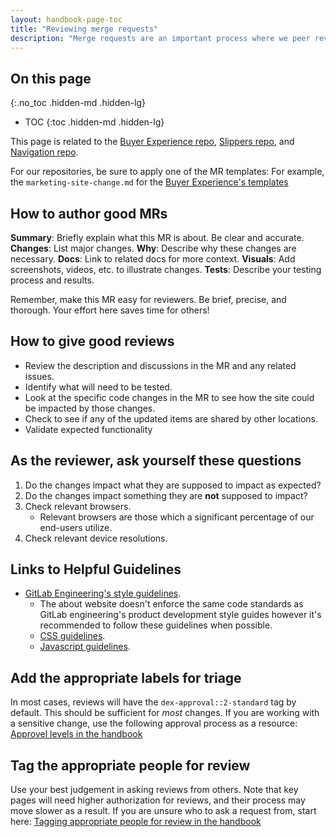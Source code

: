```yaml
---
layout: handbook-page-toc
title: "Reviewing merge requests"
description: "Merge requests are an important process where we peer review incoming changes to ensure code and content meets our standards and does not break any existing functionality."
---
```


## On this page
{:.no_toc .hidden-md .hidden-lg}

- TOC
{:toc .hidden-md .hidden-lg}

This page is related to the [Buyer Experience repo](https://gitlab.com/gitlab-com/marketing/digital-experience/buyer-experience), [Slippers repo](https://gitlab.com/gitlab-com/marketing/digital-experience/slippers-ui), and [Navigation repo](https://gitlab.com/gitlab-com/marketing/digital-experience/navigation). 

For our repositories, be sure to apply one of the MR templates: For example, the `marketing-site-change.md` for the [Buyer Experience's templates](https://gitlab.com/gitlab-com/marketing/digital-experience/buyer-experience/-/tree/main/.gitlab/merge_request_templates)


## How to author good MRs 

**Summary**: Briefly explain what this MR is about. Be clear and accurate.
**Changes**: List major changes.
**Why**: Describe why these changes are necessary.
**Docs**: Link to related docs for more context.
**Visuals**: Add screenshots, videos, etc. to illustrate changes.
**Tests**: Describe your testing process and results.

Remember, make this MR easy for reviewers. Be brief, precise, and thorough. Your effort here saves time for others!

## How to give good reviews

* Review the description and discussions in the MR and any related issues.
* Identify what will need to be tested.
* Look at the specific code changes in the MR to see how the site could be impacted by those changes.
* Check to see if any of the updated items are shared by other locations.
* Validate expected functionality 

## As the reviewer, ask yourself these questions

1. Do the changes impact what they are supposed to impact as expected?
1. Do the changes impact something they are **not** supposed to impact?
1. Check relevant browsers.
    * Relevant browsers are those which a significant percentage of our end-users utilize.
1. Check relevant device resolutions.

## Links to Helpful Guidelines

* [GitLab Engineering's style guidelines](https://docs.gitlab.com/ee/development/contributing/style_guides.html).
    * The about website doesn't enforce the same code standards as GitLab engineering's product development style guides however it's recommended to follow these guidelines when possible.
    * [CSS guidelines](https://docs.gitlab.com/ee/development/fe_guide/style/scss.html).
    * [Javascript guidelines](https://docs.gitlab.com/ee/development/fe_guide/style/javascript.html).

## Add the appropriate labels for triage

In most cases, reviews will have the `dex-approval::2-standard` tag by default. This should be sufficient for _most_ changes. If you are working with a sensitive change, use the following approval process as a resource: [Approvel levels in the handbook](https://about.gitlab.com/handbook/marketing/digital-experience/marketing-site-approval-process/#approval-levels) 

##  Tag the appropriate people for review

Use your best judgement in asking reviews from others. Note that key pages will need higher authorization for reviews, and their process may move slower as a result. If you are unsure who to ask a request from, start here: [Tagging appropriate people for review in the handbook](https://about.gitlab.com/handbook/marketing/digital-experience/marketing-site-approval-process/#step-3-tag-the-appropriate-people-for-review)

